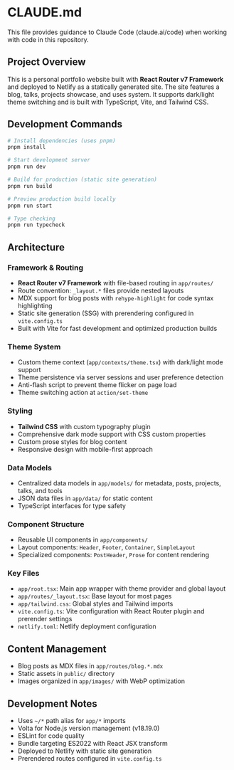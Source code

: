 # CLAUDE.md

This file provides guidance to Claude Code (claude.ai/code) when working with code in this repository.

## Project Overview

This is a personal portfolio website built with **React Router v7 Framework** and deployed to Netlify as a statically generated site. The site features a blog, talks, projects showcase, and uses system. It supports dark/light theme switching and is built with TypeScript, Vite, and Tailwind CSS.

## Development Commands

```bash
# Install dependencies (uses pnpm)
pnpm install

# Start development server
pnpm run dev

# Build for production (static site generation)
pnpm run build

# Preview production build locally
pnpm run start

# Type checking
pnpm run typecheck
```

## Architecture

### Framework & Routing
- **React Router v7 Framework** with file-based routing in `app/routes/`
- Route convention: `_layout.*` files provide nested layouts
- MDX support for blog posts with `rehype-highlight` for code syntax highlighting
- Static site generation (SSG) with prerendering configured in `vite.config.ts`
- Built with Vite for fast development and optimized production builds

### Theme System
- Custom theme context (`app/contexts/theme.tsx`) with dark/light mode support
- Theme persistence via server sessions and user preference detection
- Anti-flash script to prevent theme flicker on page load
- Theme switching action at `action/set-theme`

### Styling
- **Tailwind CSS** with custom typography plugin
- Comprehensive dark mode support with CSS custom properties
- Custom prose styles for blog content
- Responsive design with mobile-first approach

### Data Models
- Centralized data models in `app/models/` for metadata, posts, projects, talks, and tools
- JSON data files in `app/data/` for static content
- TypeScript interfaces for type safety

### Component Structure
- Reusable UI components in `app/components/`
- Layout components: `Header`, `Footer`, `Container`, `SimpleLayout`
- Specialized components: `PostHeader`, `Prose` for content rendering

### Key Files
- `app/root.tsx`: Main app wrapper with theme provider and global layout
- `app/routes/_layout.tsx`: Base layout for most pages
- `app/tailwind.css`: Global styles and Tailwind imports
- `vite.config.ts`: Vite configuration with React Router plugin and prerender settings
- `netlify.toml`: Netlify deployment configuration

## Content Management
- Blog posts as MDX files in `app/routes/blog.*.mdx`
- Static assets in `public/` directory
- Images organized in `app/images/` with WebP optimization

## Development Notes
- Uses `~/*` path alias for `app/*` imports
- Volta for Node.js version management (v18.19.0)
- ESLint for code quality
- Bundle targeting ES2022 with React JSX transform
- Deployed to Netlify with static site generation
- Prerendered routes configured in `vite.config.ts`
